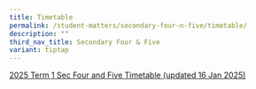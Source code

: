 ```yaml
---
title: Timetable
permalink: /student-matters/secondary-four-n-five/timetable/
description: ""
third_nav_title: Secondary Four & Five
variant: tiptap
---
```

<p><a href="/files/2025 TT Term1/Updated TT TERM1/NSS_Term_1_Sec_4_5_wef_20_Jan_2025.pdf" rel="noopener nofollow" target="_blank">2025 Term 1 Sec Four and Five Timetable (updated 16 Jan 2025)</a>
</p>